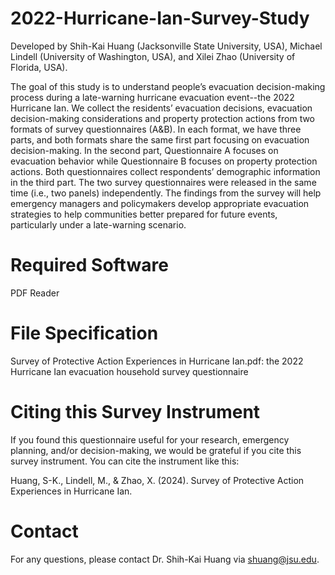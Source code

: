 # 2022-Hurricane-Ian-Survey-Study
Developed by Shih-Kai Huang (Jacksonville State University, USA), Michael Lindell (University of Washington, USA), and Xilei Zhao (University of Florida, USA).

The goal of this study is to understand people’s evacuation decision-making process during a late-warning hurricane evacuation event--the 2022 Hurricane Ian. We collect the residents’ evacuation decisions, evacuation decision-making considerations and property protection actions from two formats of survey questionnaires (A&B). In each format, we have three parts, and both formats share the same first part focusing on evacuation decision-making. In the second part, Questionnaire A focuses on evacuation behavior while Questionnaire B focuses on property protection actions. Both questionnaires collect respondents’ demographic information in the third part. The two survey questionnaires were released in the same time (i.e., two panels) independently. The findings from the survey will help emergency managers and policymakers develop appropriate evacuation strategies to help communities better prepared for future events, particularly under a late-warning scenario.

# Required Software
PDF Reader

# File Specification
Survey of Protective Action Experiences in Hurricane Ian.pdf: the 2022 Hurricane Ian evacuation household survey questionnaire

# Citing this Survey Instrument
If you found this questionnaire useful for your research, emergency planning, and/or decision-making, we would be grateful if you cite this survey instrument. You can cite the instrument like this:

Huang, S-K., Lindell, M., & Zhao, X. (2024). Survey of Protective Action Experiences in Hurricane Ian.  

# Contact
For any questions, please contact Dr. Shih-Kai Huang via shuang@jsu.edu.

